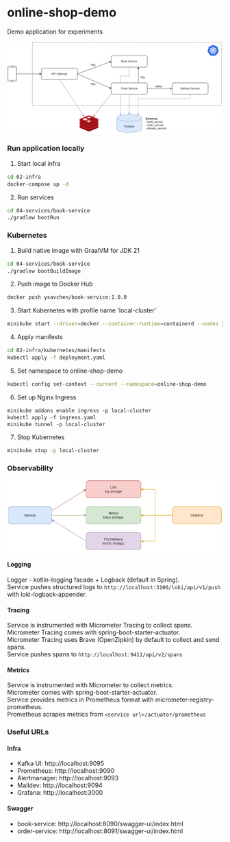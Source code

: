 # online-shop-demo

Demo application for experiments

![application-schema](./01-schema/application.png)

### Run application locally
1. Start local infra
```bash
cd 02-infra
docker-compose up -d
```
2. Run services
```bash
cd 04-services/book-service
./gradlew bootRun
```

### Kubernetes
1. Build native image with GraalVM for JDK 21
```bash
cd 04-services/book-service
./gradlew bootBuildImage
```
2. Push image to Docker Hub
```bash
docker push ysavchen/book-service:1.0.0
```
3. Start Kubernetes with profile name 'local-cluster'
```bash
minikube start --driver=docker --container-runtime=containerd --nodes 3 -p local-cluster
```
4. Apply manifests
```bash
cd 02-infra/kubernetes/manifests
kubectl apply -f deployment.yaml
```
5. Set namespace to online-shop-demo
```bash
kubectl config set-context --current --namespace=online-shop-demo
```
6. Set up Nginx Ingress
```
minikube addons enable ingress -p local-cluster
kubectl apply -f ingress.yaml
minikube tunnel -p local-cluster
```
7. Stop Kubernetes
```bash
minikube stop -p local-cluster
```

### Observability

![observability-schema](./01-schema/observability.png)

#### Logging
Logger - kotlin-logging facade + Logback (default in Spring).<br/>
Service pushes structured logs to `http://localhost:3100/loki/api/v1/push` with loki-logback-appender.

#### Tracing
Service is instrumented with Micrometer Tracing to collect spans.<br/>
Micrometer Tracing comes with spring-boot-starter-actuator.<br/>
Micrometer Tracing uses Brave (OpenZipkin) by default to collect and send spans.<br/>
Service pushes spans to `http://localhost:9411/api/v2/spans`

#### Metrics
Service is instrumented with Micrometer to collect metrics.<br/>
Micrometer comes with spring-boot-starter-actuator.<br/>
Service provides metrics in Prometheus format with micrometer-registry-prometheus.<br/>
Prometheus scrapes metrics from `<service url>/actuator/prometheus`

### Useful URLs

#### Infra
- Kafka UI: http://localhost:9095
- Prometheus: http://localhost:9090
- Alertmanager: http://localhost:9093
- Maildev: http://localhost:9094
- Grafana: http://localhost:3000

#### Swagger
- book-service: http://localhost:8090/swagger-ui/index.html
- order-service: http://localhost:8091/swagger-ui/index.html